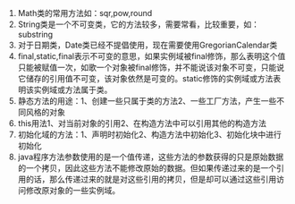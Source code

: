 1. Math类的常用方法如：sqr,pow,round
2. String类是一个不可变类，它的方法较多，需要常看，比较重要，如：substring
3. 对于日期类，Date类已经不提倡使用，现在需要使用GregorianCalendar类
4. final,static,final表示不可变的意思，如果实例域被final修饰，那么表明这个值只能被赋值一次，如歌一个对象被final修饰，并不能说该对象不可变，只能说它储存的引用值不可变，该对象依然是可变的。static修饰的实例域或方法表明该实例域或方法属于类。
5. 静态方法的用途：1、创建一些只属于类的方法2、一些工厂方法，产生一些不同风格的对象
6. this用法1、对当前对象的引用2、在构造方法中可以引用其他的构造方法
7. 初始化域的方法：1、声明时初始化2、构造方法中初始化3、初始化块中进行初始化
8. java程序方法参数使用的是一个值传递，这些方法的参数获得的只是原始数据的一个拷贝，因此这些方法不能修改原始的数据。但如果传递过来的是一个引用的话，那么传递过来的就是对这些引用的拷贝，但是却可以通过这些引用访问修改原对象的一些实例域。